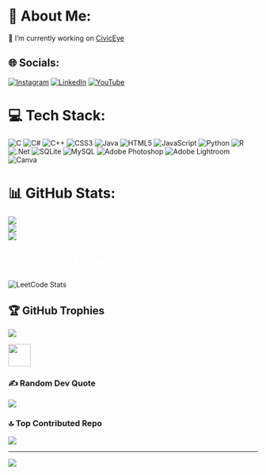 # 💫 About Me:
🔭 I’m currently working on [CivicEye](https://sathwik656.github.io/CivicEye-Website/)<br>

## 🌐 Socials:
[![Instagram](https://img.shields.io/badge/Instagram-%23E4405F.svg?logo=Instagram&logoColor=white)](https://instagram.com/_xavy.___) [![LinkedIn](https://img.shields.io/badge/LinkedIn-%230077B5.svg?logo=linkedin&logoColor=white)](https://linkedin.com/in/sathwik-k-39b950323) [![YouTube](https://img.shields.io/badge/YouTube-%23FF0000.svg?logo=YouTube&logoColor=white)](https://www.youtube.com/@XAVYgaming) 

# 💻 Tech Stack:
![C](https://img.shields.io/badge/c-%2300599C.svg?style=for-the-badge&logo=c&logoColor=white) ![C#](https://img.shields.io/badge/c%23-%23239120.svg?style=for-the-badge&logo=csharp&logoColor=white) ![C++](https://img.shields.io/badge/c++-%2300599C.svg?style=for-the-badge&logo=c%2B%2B&logoColor=white) ![CSS3](https://img.shields.io/badge/css3-%231572B6.svg?style=for-the-badge&logo=css3&logoColor=white) ![Java](https://img.shields.io/badge/java-%23ED8B00.svg?style=for-the-badge&logo=openjdk&logoColor=white) ![HTML5](https://img.shields.io/badge/html5-%23E34F26.svg?style=for-the-badge&logo=html5&logoColor=white) ![JavaScript](https://img.shields.io/badge/javascript-%23323330.svg?style=for-the-badge&logo=javascript&logoColor=%23F7DF1E) ![Python](https://img.shields.io/badge/python-3670A0?style=for-the-badge&logo=python&logoColor=ffdd54) ![R](https://img.shields.io/badge/r-%23276DC3.svg?style=for-the-badge&logo=r&logoColor=white) ![.Net](https://img.shields.io/badge/.NET-5C2D91?style=for-the-badge&logo=.net&logoColor=white) ![SQLite](https://img.shields.io/badge/sqlite-%2307405e.svg?style=for-the-badge&logo=sqlite&logoColor=white) ![MySQL](https://img.shields.io/badge/mysql-4479A1.svg?style=for-the-badge&logo=mysql&logoColor=white) ![Adobe Photoshop](https://img.shields.io/badge/adobe%20photoshop-%2331A8FF.svg?style=for-the-badge&logo=adobe%20photoshop&logoColor=white) ![Adobe Lightroom](https://img.shields.io/badge/Adobe%20Lightroom-31A8FF.svg?style=for-the-badge&logo=Adobe%20Lightroom&logoColor=white) ![Canva](https://img.shields.io/badge/Canva-%2300C4CC.svg?style=for-the-badge&logo=Canva&logoColor=white)
# 📊 GitHub Stats:
![](https://github-readme-stats.vercel.app/api?username=Sathwik656&theme=tokyonight&hide_border=false&include_all_commits=false&count_private=false)<br/>
![](https://github-readme-streak-stats.herokuapp.com/?user=Sathwik656&theme=tokyonight&hide_border=false)<br/>
![](https://github-readme-stats.vercel.app/api/top-langs/?username=Sathwik656&theme=tokyonight&hide_border=false&include_all_commits=false&count_private=false&layout=compact)


<h2 align="left" style="color: #ffffff;" style="font-family:Impact, Haettenschweiler, 'Arial Narrow Bold', sans-serif ;">📊 LeetCode & Roadmap.sh Stats: <br></h2>
<img src="https://leetcard.jacoblin.cool/sathwik656?theme=dark&font=Vazirmatn" alt="LeetCode Stats"> 



## 🏆 GitHub Trophies
![](https://github-profile-trophy.vercel.app/?username=Sathwik656&theme=radical&no-frame=false&no-bg=true&margin-w=4)

<a href="https://monkeytype.com/profile/Sathwik656" target="_blank"><img src="https://typingstats.com/partners/monkeytype.png" height="45"/></a>

### ✍️ Random Dev Quote
![](https://quotes-github-readme.vercel.app/api?type=horizontal&theme=radical)

### 🔝 Top Contributed Repo
![](https://github-contributor-stats.vercel.app/api?username=Sathwik656&limit=5&theme=dark&combine_all_yearly_contributions=true)

---
[![](https://visitcount.itsvg.in/api?id=Sathwik656&icon=0&color=0)](https://visitcount.itsvg.in)

<!-- Proudly created with GPRM ( https://gprm.itsvg.in ) -->
